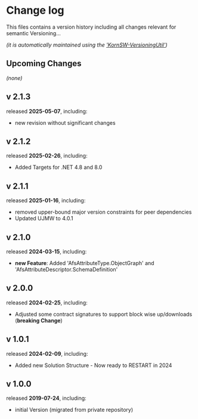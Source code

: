 # Change log
This files contains a version history including all changes relevant for semantic Versioning...

*(it is automatically maintained using the ['KornSW-VersioningUtil'](https://github.com/KornSW/VersioningUtil))*


## Upcoming Changes

*(none)*



## v 2.1.3
released **2025-05-07**, including:
 - new revision without significant changes



## v 2.1.2
released **2025-02-26**, including:
 - Added Targets for .NET 4.8 and 8.0



## v 2.1.1
released **2025-01-16**, including:
 - removed upper-bound major version constraints for peer dependencies
 - Updated UJMW to 4.0.1



## v 2.1.0
released **2024-03-15**, including:
 - **new Feature**: Added 'AfsAttributeType.ObjectGraph' and 'AfsAttributeDescriptor.SchemaDefinition'


## v 2.0.0
released **2024-02-25**, including:
 - Adjusted some contract signatures to support block wise up/downloads  (**breaking Change**)



## v 1.0.1
released **2024-02-09**, including:
 - Added new Solution Structure - Now ready to RESTART in 2024



## v 1.0.0
released **2019-07-24**, including:
 - initial Version (migrated from private repository)



